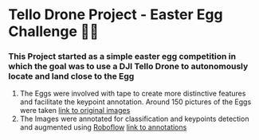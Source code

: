 # Tello Drone Project - Easter Egg Challenge 🐇🥚

### This Project started as a simple easter egg competition in which the goal was to use a DJI Tello Drone to autonomously locate and land close to the Egg

1. The Eggs were involved with tape to create more distinctive features and facilitate the keypoint annotation. Around 150 pictures of the Eggs were taken [link to original images](/Eggs_Pose_Images) 
2. The Images were annotated for classification and keypoints detection and augmented using [Roboflow](https://roboflow.com/) [link to annotations](/Egg_Pose_Labeled)
